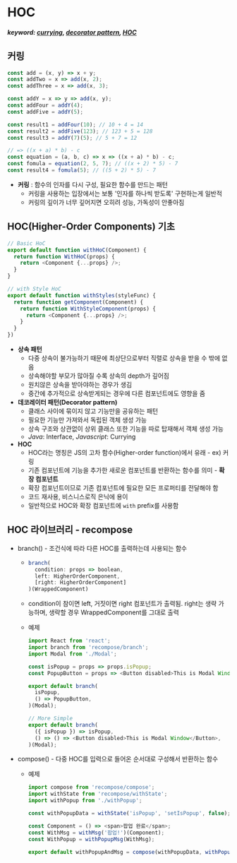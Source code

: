 # HOC

#### _keyword: [currying](https://velog.io/@kmp1007s/함수형-프로그래밍의-Currying), [decorator pattern](https://gdtbgl93.tistory.com/9), [HOC](https://ko.reactjs.org/docs/higher-order-components.html)_



## 커링

```javascript
const add = (x, y) => x + y;
const addTwo = x => add(x, 2);
const addThree = x => add(x, 3);

const addY = x => y => add(x, y);
const addFour = addY(4);
const addFive = addY(5);

const result1 = addFour(10); // 10 + 4 = 14
const result2 = addFive(123); // 123 + 5 = 128
const result3 = addY(7)(5); // 5 + 7 = 12

// => ((x + a) * b) - c
const equation = (a, b, c) => x => ((x + a) * b) - c;
const fomula = equation(2, 5, 7); // ((x + 2) * 5) - 7
const result4 = fomula(5); // ((5 + 2) * 5) - 7
```

- **커링** : 함수의 인자를 다시 구성, 필요한 함수를 만드는 패턴
  - 커링을 사용하는 입장에서는 보통 '인자를 하나씩 받도록' 구현하는게 일반적
  - 커링의 깊이가 너무 깊어지면 오히려 성능, 가독성이 안좋아짐



## HOC(Higher-Order Components) 기초

```javascript
// Basic HoC
export default function withHoC(Component) {
  return function WithHoC(props) {
    return <Component {...props} />;
  } 
}

// with Style HoC
export default function withStyles(styleFunc) {
  return function getComponent(Component) {
    return function WithStyleComponent(props) {
      return <Component {...props} />;
    }
  }
})
```

- **상속 패턴**
  - 다중 상속이 불가능하기 때문에 최상단으로부터 직렬로 상속을 받을 수 밖에 없음
  - 상속해야할 부모가 많아질 수록 상속의 depth가 깊어짐
  - 원치않은 상속을 받아야하는 경우가 생김
  - 중간에 추가적으로 상속받게되는 경우에 다른 컴포넌트에도 영향을 줌
- **데코레이터 패턴(Decorator pattern)**
  - 클래스 사이에 묶이지 않고 기능만을 공유하는 패턴
  - 필요한 기능만 가져와서 독립된 객체 생성 가능
  - 상속 구조와 상관없이 상위 클래스 또한 기능을 따로 탑재해서 객체 생성 가능
  - _Java_: Interface, _Javascript_: Currying
- **HOC**
  - HOC라는 명칭은 JS의 고차 함수(Higher-order function)에서 유래 - ex) 커링
  - 기존 컴포넌트에 기능을 추가한 새로운 컴포넌트를 반환하는 함수를 의미 - **확장 컴포넌트**
  - 확장 컴포넌트이므로 기존 컴포넌트에 필요한 모든 프로퍼티를 전달해야 함
  - 코드 재사용, 비스니스로직 은닉에 용이
  - 일반적으로 HOC와 확장 컴포넌트에 `with` prefix를 사용함



## HOC 라이브러리 - recompose

- branch() - 조건식에 따라 다른 HOC를 출력하는데 사용되는 함수

  - ```javascript
    branch(
      condition: props => boolean,
      left: HigherOrderComponent,
      [right: HigherOrderComponent]
    )(WrappedComponent)
    ```

  - condition이 참이면 left, 거짓이면 right 컴포넌트가 출력됨. right는 생략 가능하며, 생략할 경우 WrappedComponent를 그대로 출력

  - 예제

    ```javascript
    import React from 'react';
    import branch from 'recompose/branch';
    import Modal from './Modal';
    
    const isPopup = props => props.isPopup;
    const PopupButton = props => <Button disabled>This is Modal Window</Button>;
    
    export default branch(
      isPopup,
      () => PopupButton,
    )(Modal);
    
    // More Simple
    export default branch(
      ({ isPopup }) => isPopup,
      () => () => <Button disabled>This is Modal Window</Button>,
    )(Modal);
    ```

- compose() - 다중 HOC를 입력으로 들어온 순서대로 구성해서 반환하는 함수

  - 예제

    ```javascript
    import compose from 'recompose/compose';
    import withState from 'recompose/withState';
    import withPopup from './withPopup';
    
    const withPopupData = withState('isPopup', 'setIsPopup', false);
    
    const Component = () => <span>팝업 완료</span>;
    const WithMsg = withMsg('팝업!')(Component);
    const WithPopup = withPopupMsg(WithMsg);
    
    export default withPopupAndMsg = compose(withPopupData, withPopup('팝업 중'));
    ```

    